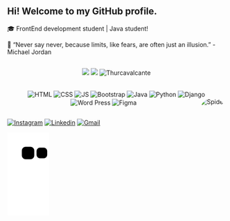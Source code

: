 ## Hi! Welcome to my GitHub profile.

<div>
  <p>🎓 FrontEnd development student | Java student!</p>
  <p>🧠 “Never say never, because limits, like fears, are often just an illusion.” - Michael Jordan</p>
</div>

##

<div align="center">
  <img  width="48%" src="https://github-readme-stats.vercel.app/api?username=Thurcavalcante&theme=dracula&show_icons=true" />
  <img  width="47%" src="https://github-readme-stats.vercel.app/api/top-langs/?username=Thurcavalcante&theme=dracula&layout=compact" />
  <img height="185em" src="https://github-readme-streak-stats.herokuapp.com/?user=Thurcavalcante&theme=dracula" alt="Thurcavalcante" />
</div>

<div style="display: inline_block"><br/>
<p align="center">
  <img align="center" alt="HTML" height="40" width="40" src="">
  <img align="center" alt="CSS" height="40" width="40" src="">
  <img align="center" alt="JS" height="40" width="40" src="">
  <img align="center" alt="Bootstrap" height="40" width="40" src="">
  <img align="center" alt="Java" height="40" width="40" src="">
  <img align="center" alt="Python" height="40" width="40" src="">
  <img align="center" alt="Django" height="40" width="40" src="">
  <img align="center" alt="Word Press" height="40" width="40" src="">
  <img align="center" alt="Figma" height="40" width="40" src="">
  
  <img align="right" alt="Spider" height="150" style="border-radius:50px;" src="https://media.giphy.com/media/1r8YvFB47nAsAy36mp/giphy.gif">
 </p>
</div>

##

[![Instagram](https://img.shields.io/badge/Instagram-E4405F?style=for-the-badge&logo=instagram&logoColor=white)](https://www.instagram.com/thurcavalcante/)
[![Linkedin](https://img.shields.io/badge/LinkedIn-0077B5?style=for-the-badge&logo=linkedin&logoColor=white)](https://www.linkedin.com/in/thur-cavalcante)
[![Gmail](https://img.shields.io/badge/Gmail-D14836?style=for-the-badge&logo=gmail&logoColor=white)](cavalcantethur@gmail.com)

![Snake animation](https://github.com/FragaInDev/FragaInDev/blob/output/github-contribution-grid-snake.svg)
